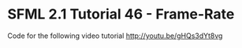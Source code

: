 SFML 2.1 Tutorial 46 - Frame-Rate
=================================

Code for the following video tutorial http://youtu.be/gHQs3dYt8vg
